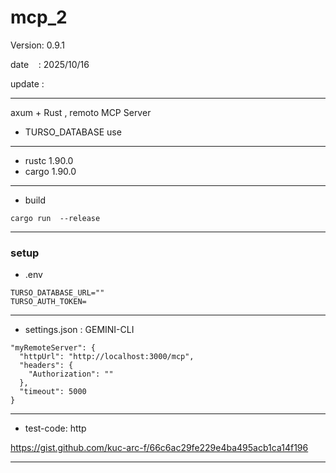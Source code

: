 ﻿# mcp_2

 Version: 0.9.1

 date    : 2025/10/16
 
 update :

***

axum + Rust , remoto MCP Server

* TURSO_DATABASE use
***
* rustc 1.90.0 
* cargo 1.90.0 

***
* build
```
cargo run  --release
```

***
### setup

* .env

```
TURSO_DATABASE_URL=""
TURSO_AUTH_TOKEN=
```

***
* settings.json : GEMINI-CLI
```
"myRemoteServer": {
  "httpUrl": "http://localhost:3000/mcp", 
  "headers": {
    "Authorization": "" 
  },
  "timeout": 5000 
}  
```

***
* test-code: http

https://gist.github.com/kuc-arc-f/66c6ac29fe229e4ba495acb1ca14f196

***
